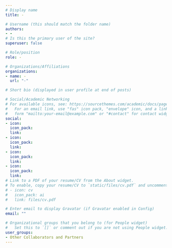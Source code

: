 ```yaml
---
# Display name
title: -

# Username (this should match the folder name)
authors:
- -
# Is this the primary user of the site?
superuser: false

# Role/position
role: -

# Organizations/Affiliations
organizations:
- name: -
  url: "-"

# Short bio (displayed in user profile at end of posts)

# Social/Academic Networking
# For available icons, see: https://sourcethemes.com/academic/docs/page-builder/#icons
#   For an email link, use "fas" icon pack, "envelope" icon, and a link in the
#   form "mailto:your-email@example.com" or "#contact" for contact widget.
social:
- icon: 
  icon_pack: 
  link: 
- icon: 
  icon_pack: 
  link: 
- icon: 
  icon_pack: 
  link: 
- icon: 
  icon_pack: 
  link:
# Link to a PDF of your resume/CV from the About widget.
# To enable, copy your resume/CV to `static/files/cv.pdf` and uncomment the lines below.
# - icon: cv
#   icon_pack: ai
#   link: files/cv.pdf

# Enter email to display Gravatar (if Gravatar enabled in Config)
email: ""

# Organizational groups that you belong to (for People widget)
#   Set this to `[]` or comment out if you are not using People widget.
user_groups:
- Other Collaborators and Partners
---
```

